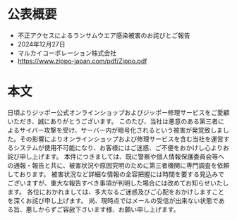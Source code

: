 # 公表概要
- 不正アクセスによるランサムウエア感染被害のお詫びとご報告
- 2024年12月27日
- マルカイコーポレーション株式会社
- https://www.zippo-japan.com/pdf/Zippo.pdf

# 本文
日頃よりジッポー公式オンラインショップおよびジッポー修理サービスをご愛顧いただき、誠にありがとうございます。
このたび、当社は悪意のある第三者によるサイバー攻撃を受け、サーバー内が暗号化されるという被害が発覚致しました。その影響によりオンラインショップおよび修理サービスを含む当社を運営するシステムが使用不可能になり、お客様にはご迷惑、ご不便をおかけし心よりお詫び申し上げます。
本件につきましては、既に警察や個人情報保護委員会等への通報・報告と共に、被害状況や原因究明のために第三者機関に専門調査を依頼しております。 被害状況など詳細な情報の全容把握には時間を要する見込みでございますが、重大な報告すべき事項が判明した場合には改めてお知らせいたします。
各位におかれましては、多大なるご迷惑及びご心配をおかけしますことを深くお詫び申し上げます。
尚、現時点ではメールの受信が出来ない状態である旨、悪しからずご容赦下さいます様、お願い申し上げます。

